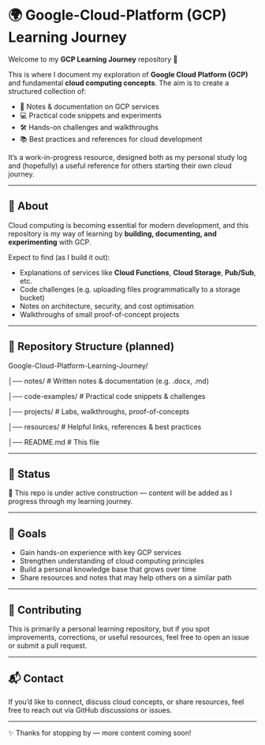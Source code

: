 # 🌍 Google-Cloud-Platform (GCP) Learning Journey

Welcome to my **GCP Learning Journey** repository 🚀

This is where I document my exploration of **Google Cloud Platform (GCP)** and fundamental **cloud computing concepts**. The aim is to create a structured collection of:

- 📑 Notes & documentation on GCP services
- 💻 Practical code snippets and experiments
- 🛠️ Hands-on challenges and walkthroughs
- 📚 Best practices and references for cloud development

It’s a work-in-progress resource, designed both as my personal study log and (hopefully) a useful reference for others starting their own cloud journey.

---

## 📖 About

Cloud computing is becoming essential for modern development, and this repository is my way of learning by **building, documenting, and experimenting** with GCP.

Expect to find (as I build it out):

- Explanations of services like **Cloud Functions**, **Cloud Storage**, **Pub/Sub**, etc.
- Code challenges (e.g. uploading files programmatically to a storage bucket)
- Notes on architecture, security, and cost optimisation
- Walkthroughs of small proof-of-concept projects

---

## 📂 Repository Structure (planned)

Google-Cloud-Platform-Learning-Journey/

│── notes/ # Written notes & documentation (e.g. .docx, .md)

│── code-examples/ # Practical code snippets & challenges

│── projects/ # Labs, walkthroughs, proof-of-concepts

│── resources/ # Helpful links, references & best practices

│── README.md # This file

---

## 🚧 Status

🔨 This repo is under active construction — content will be added as I progress through my learning journey.

---

## 📌 Goals

- Gain hands-on experience with key GCP services
- Strengthen understanding of cloud computing principles
- Build a personal knowledge base that grows over time
- Share resources and notes that may help others on a similar path

---

## 🤝 Contributing

This is primarily a personal learning repository, but if you spot improvements, corrections, or useful resources, feel free to open an issue or submit a pull request.

---

## 📬 Contact

If you’d like to connect, discuss cloud concepts, or share resources, feel free to reach out via GitHub discussions or issues.

---

✨ Thanks for stopping by — more content coming soon!
